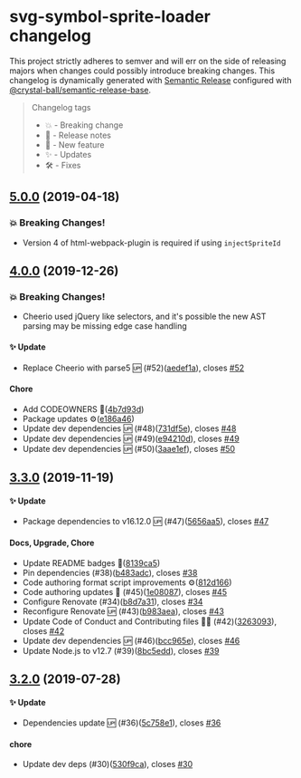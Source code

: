# svg-symbol-sprite-loader changelog

This project strictly adheres to semver and will err on the side of releasing majors when
changes could possibly introduce breaking changes. This changelog is dynamically generated
with [Semantic Release](https://semantic-release.gitbook.io/semantic-release/) configured
with [@crystal-ball/semantic-release-base](https://github.com/crystal-ball/semantic-release-base).

> Changelog tags
>
> - 💥 - Breaking change
> - 🔖 - Release notes
> - 💖 - New feature
> - ✨ - Updates
> - 🛠 - Fixes

## [5.0.0](https://github.com/crystal-ball/svg-symbol-sprite-loader/compare/v4.0.0...v5.0.0) (2019-04-18)


### 💥 Breaking Changes!

* Version 4 of html-webpack-plugin is required if using `injectSpriteId`

## [4.0.0](https://github.com/crystal-ball/svg-symbol-sprite-loader/compare/v3.3.0...v4.0.0) (2019-12-26)


### 💥 Breaking Changes!

* Cheerio used jQuery like selectors, and it's possible the new AST parsing may be
missing edge case handling


#### ✨ Update

* Replace Cheerio with parse5 🆙 (#52)([aedef1a](https://github.com/crystal-ball/svg-symbol-sprite-loader/commit/aedef1a04bb40a0f65572818311b095574e10a07)), closes [#52](https://github.com/crystal-ball/svg-symbol-sprite-loader/issue/52)

#### Chore

* Add CODEOWNERS 📝([4b7d93d](https://github.com/crystal-ball/svg-symbol-sprite-loader/commit/4b7d93d6a0d477118af8fe4f63c1f49baa0703a5))
* Package updates ⚙️([e186a46](https://github.com/crystal-ball/svg-symbol-sprite-loader/commit/e186a4679f65e8b101082084506e69befda99507))
* Update dev dependencies 🆙 (#48)([731df5e](https://github.com/crystal-ball/svg-symbol-sprite-loader/commit/731df5ef75e3b292384cc8d2f256d756b55e5eeb)), closes [#48](https://github.com/crystal-ball/svg-symbol-sprite-loader/issue/48)
* Update dev dependencies 🆙 (#49)([e94210d](https://github.com/crystal-ball/svg-symbol-sprite-loader/commit/e94210d79aeca08600c49d757320791a8e40f979)), closes [#49](https://github.com/crystal-ball/svg-symbol-sprite-loader/issue/49)
* Update dev dependencies 🆙 (#50)([3aae1ef](https://github.com/crystal-ball/svg-symbol-sprite-loader/commit/3aae1efa76238d26a9b32621d4d18dfbdd3e7fe6)), closes [#50](https://github.com/crystal-ball/svg-symbol-sprite-loader/issue/50)

## [3.3.0](https://github.com/crystal-ball/svg-symbol-sprite-loader/compare/v3.2.0...v3.3.0) (2019-11-19)


#### ✨ Update

* Package dependencies to v16.12.0 🆙 (#47)([5656aa5](https://github.com/crystal-ball/svg-symbol-sprite-loader/commit/5656aa56dbdfba480a7c7b577e161d9ff501601b)), closes [#47](https://github.com/crystal-ball/svg-symbol-sprite-loader/issue/47)

#### Docs, Upgrade, Chore

* Update README badges 📝([8139ca5](https://github.com/crystal-ball/svg-symbol-sprite-loader/commit/8139ca581ed80f82313ddc9c96b284629e19fe26))
* Pin dependencies (#38)([b483adc](https://github.com/crystal-ball/svg-symbol-sprite-loader/commit/b483adcbfa703903c503bcd75f3ac35c69927931)), closes [#38](https://github.com/crystal-ball/svg-symbol-sprite-loader/issue/38)
* Code authoring format script improvements ⚙️([812d166](https://github.com/crystal-ball/svg-symbol-sprite-loader/commit/812d166326d52c8aca96db7af2c69022ad8fadf8))
* Code authoring updates 📝 (#45)([1e08087](https://github.com/crystal-ball/svg-symbol-sprite-loader/commit/1e08087d3bc9b499f6cc702393af94bab1ba0e2b)), closes [#45](https://github.com/crystal-ball/svg-symbol-sprite-loader/issue/45)
* Configure Renovate (#34)([b8d7a31](https://github.com/crystal-ball/svg-symbol-sprite-loader/commit/b8d7a3183180a173ff0c2b4b6d3fa8b8c7ce4c7a)), closes [#34](https://github.com/crystal-ball/svg-symbol-sprite-loader/issue/34)
* Reconfigure Renovate 🆙 (#43)([b983aea](https://github.com/crystal-ball/svg-symbol-sprite-loader/commit/b983aea1812fbd5d1afb6fa2c860c006ca0e81d8)), closes [#43](https://github.com/crystal-ball/svg-symbol-sprite-loader/issue/43)
* Update Code of Conduct and Contributing files 🔮✨ (#42)([3263093](https://github.com/crystal-ball/svg-symbol-sprite-loader/commit/3263093ce6954cf4bd029c507ae52d6f7abb6bca)), closes [#42](https://github.com/crystal-ball/svg-symbol-sprite-loader/issue/42)
* Update dev dependencies 🆙 (#46)([bcc965e](https://github.com/crystal-ball/svg-symbol-sprite-loader/commit/bcc965ee0d7e330350c462dac7c584d0d8cf4e6d)), closes [#46](https://github.com/crystal-ball/svg-symbol-sprite-loader/issue/46)
* Update Node.js to v12.7 (#39)([8bc5edd](https://github.com/crystal-ball/svg-symbol-sprite-loader/commit/8bc5edd04e9892e3fe26464df602a2e4faafb0b0)), closes [#39](https://github.com/crystal-ball/svg-symbol-sprite-loader/issue/39)

## [3.2.0](https://github.com/crystal-ball/svg-symbol-sprite-loader/compare/v3.1.0...v3.2.0) (2019-07-28)


#### ✨ Update

* Dependencies update 🆙 (#36)([5c758e1](https://github.com/crystal-ball/svg-symbol-sprite-loader/commit/5c758e1fb12a8629c9060ddcb178d57badfa20ca)), closes [#36](https://github.com/crystal-ball/svg-symbol-sprite-loader/issue/36)

#### chore

* Update dev deps (#30)([530f9ca](https://github.com/crystal-ball/svg-symbol-sprite-loader/commit/530f9ca6f54910448d6dea6c7a5002279de014f9)), closes [#30](https://github.com/crystal-ball/svg-symbol-sprite-loader/issue/30)
